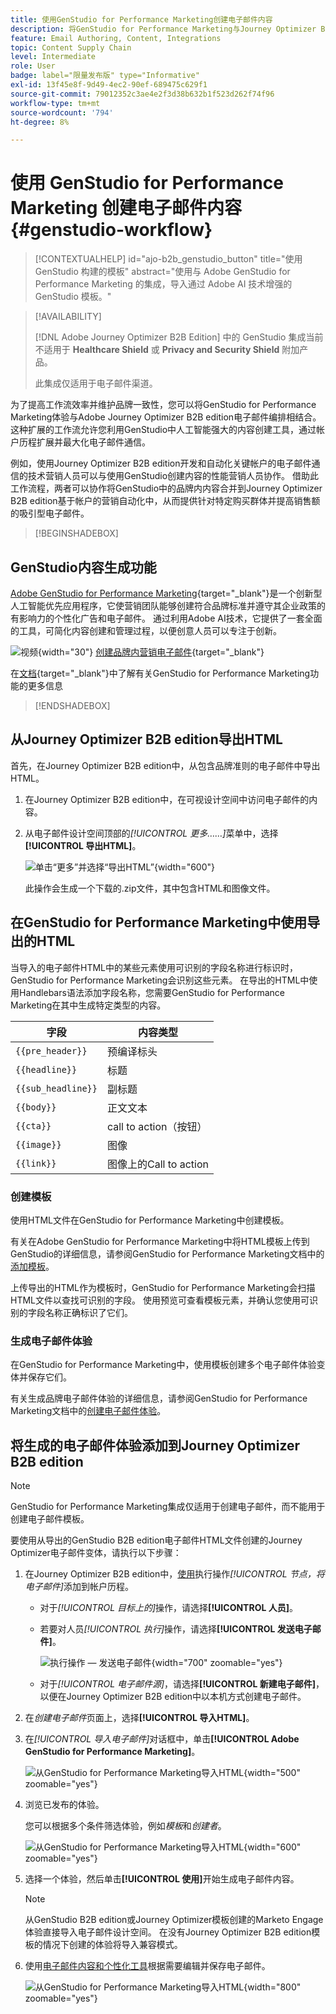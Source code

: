```yaml
---
title: 使用GenStudio for Performance Marketing创建电子邮件内容
description: 将GenStudio for Performance Marketing与Journey Optimizer B2B edition集成 — 导出HTML、创建支持AI的电子邮件体验和导入品牌内容。
feature: Email Authoring, Content, Integrations
topic: Content Supply Chain
level: Intermediate
role: User
badge: label="限量发布版" type="Informative"
exl-id: 13f45e8f-9d49-4ec2-90ef-689475c629f1
source-git-commit: 79012352c3ae4e2f3d38b632b1f523d262f74f96
workflow-type: tm+mt
source-wordcount: '794'
ht-degree: 8%

---
```


# 使用 GenStudio for Performance Marketing 创建电子邮件内容 {#genstudio-workflow}

>[!CONTEXTUALHELP]
>id="ajo-b2b_genstudio_button"
>title="使用 GenStudio 构建的模板"
>abstract="使用与 Adobe GenStudio for Performance Marketing 的集成，导入通过 Adobe AI 技术增强的 GenStudio 模板。"

>[!AVAILABILITY]
>
>[!DNL Adobe Journey Optimizer B2B Edition] 中的 GenStudio 集成当前不适用于 **Healthcare Shield** 或 **Privacy and Security Shield** 附加产品。
>
>此集成仅适用于电子邮件渠道。

为了提高工作流效率并维护品牌一致性，您可以将GenStudio for Performance Marketing体验与Adobe Journey Optimizer B2B edition电子邮件编排相结合。 这种扩展的工作流允许您利用GenStudio中人工智能强大的内容创建工具，通过帐户历程扩展并最大化电子邮件通信。

例如，使用Journey Optimizer B2B edition开发和自动化关键帐户的电子邮件通信的技术营销人员可以与使用GenStudio创建内容的性能营销人员协作。 借助此工作流程，两者可以协作将GenStudio中的品牌内内容合并到Journey Optimizer B2B edition基于帐户的营销自动化中，从而提供针对特定购买群体并提高销售额的吸引型电子邮件。

>[!BEGINSHADEBOX]

## GenStudio内容生成功能

[Adobe GenStudio for Performance Marketing](https://business.adobe.com/cn/products/genstudio-for-performance-marketing.html){target="_blank"}是一个创新型人工智能优先应用程序，它使营销团队能够创建符合品牌标准并遵守其企业政策的有影响力的个性化广告和电子邮件。 通过利用Adobe AI技术，它提供了一套全面的工具，可简化内容创建和管理过程，以便创意人员可以专注于创新。

![视频](../../assets/do-not-localize/icon-video.svg){width="30"} [创建品牌内营销电子邮件](https://experienceleague.adobe.com/zh-hans/docs/genstudio-for-performance-marketing-learn/tutorials/creating-experiences/creating-on-brand-emails){target="_blank"}

在[文档](https://experienceleague.adobe.com/zh-hans/docs/genstudio-for-performance-marketing/user-guide/home){target="_blank"}中了解有关GenStudio for Performance Marketing功能的更多信息

>[!ENDSHADEBOX]

## 从Journey Optimizer B2B edition导出HTML

首先，在Journey Optimizer B2B edition中，从包含品牌准则的电子邮件中导出HTML。

1. 在Journey Optimizer B2B edition中，在可视设计空间中访问电子邮件的内容。

1. 从电子邮件设计空间顶部的&#x200B;_[!UICONTROL 更多……]_&#x200B;菜单中，选择&#x200B;**[!UICONTROL 导出HTML]**。

   ![单击“更多”并选择“导出HTML”](./assets/email-export-html.png){width="600"}

   此操作会生成一个下载的.zip文件，其中包含HTML和图像文件。

## 在GenStudio for Performance Marketing中使用导出的HTML

当导入的电子邮件HTML中的某些元素使用可识别的字段名称进行标识时，GenStudio for Performance Marketing会识别这些元素。 在导出的HTML中使用Handlebars语法添加字段名称，您需要GenStudio for Performance Marketing在其中生成特定类型的内容。

| 字段 | 内容类型 |
| ----------------- | ------------------------- |
| `{{pre_header}}` | 预编译标头 |
| `{{headline}}` | 标题 |
| `{{sub_headline}}` | 副标题 |
| `{{body}}` | 正文文本 |
| `{{cta}}` | call to action（按钮） |
| `{{image}}` | 图像 |
| `{{link}}` | 图像上的Call to action |

### 创建模板

使用HTML文件在GenStudio for Performance Marketing中创建模板。

有关在Adobe GenStudio for Performance Marketing中将HTML模板上传到GenStudio的详细信息，请参阅GenStudio for Performance Marketing文档中的[添加模板](https://experienceleague.adobe.com/zh-hans/docs/genstudio-for-performance-marketing/user-guide/content/templates/use-templates#add-a-template)。

上传导出的HTML作为模板时，GenStudio for Performance Marketing会扫描HTML文件以查找可识别的字段。 使用预览可查看模板元素，并确认您使用可识别的字段名称正确标识了它们。

### 生成电子邮件体验

在GenStudio for Performance Marketing中，使用模板创建多个电子邮件体验变体并保存它们。

有关生成品牌电子邮件体验的详细信息，请参阅GenStudio for Performance Marketing文档中的[创建电子邮件体验](https://experienceleague.adobe.com/zh-hans/docs/genstudio-for-performance-marketing/user-guide/create/create-email-experience)。

## 将生成的电子邮件体验添加到Journey Optimizer B2B edition

>[!NOTE]
>
>GenStudio for Performance Marketing集成仅适用于创建电子邮件，而不能用于创建电子邮件模板。

要使用从导出的GenStudio B2B edition电子邮件HTML文件创建的Journey Optimizer电子邮件变体，请执行以下步骤：

1. 在Journey Optimizer B2B edition中，[使用](./add-email.md)执行操作&#x200B;_[!UICONTROL 节点，将电子邮件]_&#x200B;添加到帐户历程。

   * 对于&#x200B;_[!UICONTROL 目标上的]_&#x200B;操作，请选择&#x200B;**[!UICONTROL 人员]**。

   * 若要对人员&#x200B;_[!UICONTROL 执行]_&#x200B;操作，请选择&#x200B;**[!UICONTROL 发送电子邮件]**。

     ![执行操作 — 发送电子邮件](./assets/journey-node-send-email.png){width="700" zoomable="yes"}

   * 对于&#x200B;_[!UICONTROL 电子邮件源]_，请选择&#x200B;**[!UICONTROL 新建电子邮件]**，以便在Journey Optimizer B2B edition中以本机方式创建电子邮件。

1. 在&#x200B;_创建电子邮件_&#x200B;页面上，选择&#x200B;**[!UICONTROL 导入HTML]**。

1. 在&#x200B;_[!UICONTROL 导入电子邮件]_&#x200B;对话框中，单击&#x200B;**[!UICONTROL Adobe GenStudio for Performance Marketing]**。

   ![从GenStudio for Performance Marketing导入HTML](./assets/email-import-html-genstudio.png){width="500" zoomable="yes"}

1. 浏览已发布的体验。

   您可以根据多个条件筛选体验，例如&#x200B;_模板_&#x200B;和&#x200B;_创建者_。

   ![从GenStudio for Performance Marketing导入HTML](./assets/email-import-select-gen-studio-experience.png){width="600" zoomable="yes"}

1. 选择一个体验，然后单击&#x200B;**[!UICONTROL 使用]**&#x200B;开始生成电子邮件内容。

   >[!NOTE]
   >
   >从GenStudio B2B edition或Journey Optimizer模板创建的Marketo Engage体验直接导入电子邮件设计空间。 在没有Journey Optimizer B2B edition模板的情况下创建的体验将导入兼容模式。

1. 使用[电子邮件内容和个性化工具](./email-authoring.md)根据需要编辑并保存电子邮件。

   ![从GenStudio for Performance Marketing导入HTML](./assets/email-imported-experience.png){width="800" zoomable="yes"}
